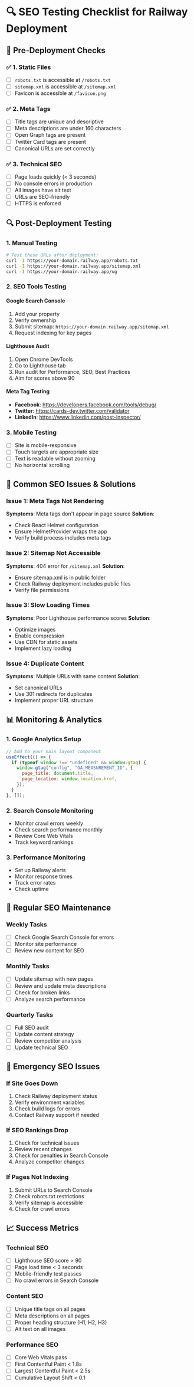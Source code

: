 # 🔍 SEO Testing Checklist for Railway Deployment

## 🚀 **Pre-Deployment Checks**

### ✅ **1. Static Files**

- [ ] `robots.txt` is accessible at `/robots.txt`
- [ ] `sitemap.xml` is accessible at `/sitemap.xml`
- [ ] Favicon is accessible at `/favicon.png`

### ✅ **2. Meta Tags**

- [ ] Title tags are unique and descriptive
- [ ] Meta descriptions are under 160 characters
- [ ] Open Graph tags are present
- [ ] Twitter Card tags are present
- [ ] Canonical URLs are set correctly

### ✅ **3. Technical SEO**

- [ ] Page loads quickly (< 3 seconds)
- [ ] No console errors in production
- [ ] All images have alt text
- [ ] URLs are SEO-friendly
- [ ] HTTPS is enforced

## 🔍 **Post-Deployment Testing**

### **1. Manual Testing**

```bash
# Test these URLs after deployment:
curl -I https://your-domain.railway.app/robots.txt
curl -I https://your-domain.railway.app/sitemap.xml
curl -I https://your-domain.railway.app/ug
```

### **2. SEO Tools Testing**

#### **Google Search Console**

1. Add your property
2. Verify ownership
3. Submit sitemap: `https://your-domain.railway.app/sitemap.xml`
4. Request indexing for key pages

#### **Lighthouse Audit**

1. Open Chrome DevTools
2. Go to Lighthouse tab
3. Run audit for Performance, SEO, Best Practices
4. Aim for scores above 90

#### **Meta Tag Testing**

- **Facebook**: https://developers.facebook.com/tools/debug/
- **Twitter**: https://cards-dev.twitter.com/validator
- **LinkedIn**: https://www.linkedin.com/post-inspector/

### **3. Mobile Testing**

- [ ] Site is mobile-responsive
- [ ] Touch targets are appropriate size
- [ ] Text is readable without zooming
- [ ] No horizontal scrolling

## 🐛 **Common SEO Issues & Solutions**

### **Issue 1: Meta Tags Not Rendering**

**Symptoms**: Meta tags don't appear in page source
**Solution**:

- Check React Helmet configuration
- Ensure HelmetProvider wraps the app
- Verify build process includes meta tags

### **Issue 2: Sitemap Not Accessible**

**Symptoms**: 404 error for `/sitemap.xml`
**Solution**:

- Ensure sitemap.xml is in public folder
- Check Railway deployment includes public files
- Verify file permissions

### **Issue 3: Slow Loading Times**

**Symptoms**: Poor Lighthouse performance scores
**Solution**:

- Optimize images
- Enable compression
- Use CDN for static assets
- Implement lazy loading

### **Issue 4: Duplicate Content**

**Symptoms**: Multiple URLs with same content
**Solution**:

- Set canonical URLs
- Use 301 redirects for duplicates
- Implement proper URL structure

## 📊 **Monitoring & Analytics**

### **1. Google Analytics Setup**

```javascript
// Add to your main layout component
useEffect(() => {
  if (typeof window !== "undefined" && window.gtag) {
    window.gtag("config", "GA_MEASUREMENT_ID", {
      page_title: document.title,
      page_location: window.location.href,
    });
  }
}, []);
```

### **2. Search Console Monitoring**

- Monitor crawl errors weekly
- Check search performance monthly
- Review Core Web Vitals
- Track keyword rankings

### **3. Performance Monitoring**

- Set up Railway alerts
- Monitor response times
- Track error rates
- Check uptime

## 🔄 **Regular SEO Maintenance**

### **Weekly Tasks**

- [ ] Check Google Search Console for errors
- [ ] Monitor site performance
- [ ] Review new content for SEO

### **Monthly Tasks**

- [ ] Update sitemap with new pages
- [ ] Review and update meta descriptions
- [ ] Check for broken links
- [ ] Analyze search performance

### **Quarterly Tasks**

- [ ] Full SEO audit
- [ ] Update content strategy
- [ ] Review competitor analysis
- [ ] Update technical SEO

## 🚨 **Emergency SEO Issues**

### **If Site Goes Down**

1. Check Railway deployment status
2. Verify environment variables
3. Check build logs for errors
4. Contact Railway support if needed

### **If SEO Rankings Drop**

1. Check for technical issues
2. Review recent changes
3. Check for penalties in Search Console
4. Analyze competitor changes

### **If Pages Not Indexing**

1. Submit URLs to Search Console
2. Check robots.txt restrictions
3. Verify sitemap is accessible
4. Check for crawl errors

## 📈 **Success Metrics**

### **Technical SEO**

- [ ] Lighthouse SEO score > 90
- [ ] Page load time < 3 seconds
- [ ] Mobile-friendly test passes
- [ ] No crawl errors in Search Console

### **Content SEO**

- [ ] Unique title tags on all pages
- [ ] Meta descriptions on all pages
- [ ] Proper heading structure (H1, H2, H3)
- [ ] Alt text on all images

### **Performance SEO**

- [ ] Core Web Vitals pass
- [ ] First Contentful Paint < 1.8s
- [ ] Largest Contentful Paint < 2.5s
- [ ] Cumulative Layout Shift < 0.1
